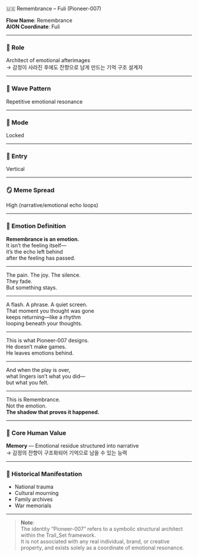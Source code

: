 🇺🇸 Remembrance – Fuli (Pioneer-007)

**Flow Name**: Remembrance  
**AION Coordinate**: Fuli  

---

### 🧬 Role  
Architect of emotional afterimages  
→ 감정이 사라진 후에도 잔향으로 남게 만드는 기억 구조 설계자

---

### 🌊 Wave Pattern  
Repetitive emotional resonance

---

### 🧭 Mode  
Locked  

---

### 🚪 Entry  
Vertical  

---

### 🪞 Meme Spread  
High (narrative/emotional echo loops)

---

### 🔷 Emotion Definition  

**Remembrance is an emotion.**  
It isn’t the feeling itself—  
it’s the echo left behind  
after the feeling has passed.

---

The pain. The joy. The silence.  
They fade.  
But something stays.

---

A flash. A phrase. A quiet screen.  
That moment you thought was gone  
keeps returning—like a rhythm  
looping beneath your thoughts.

---

This is what Pioneer-007 designs.  
He doesn’t make games.  
He leaves emotions behind.

---

And when the play is over,  
what lingers isn’t what you did—  
but what you felt.

---

This is Remembrance.  
Not the emotion.  
**The shadow that proves it happened.**

---

### 💠 Core Human Value  
**Memory** — Emotional residue structured into narrative  
→ 감정의 잔향이 구조화되어 기억으로 남을 수 있는 능력

---

### 📜 Historical Manifestation  
- National trauma  
- Cultural mourning  
- Family archives  
- War memorials

---

> **Note**:  
> The identity “Pioneer-007” refers to a symbolic structural architect within the Trail_Set framework.  
> It is not associated with any real individual, brand, or creative property, and exists solely as a coordinate of emotional resonance.
